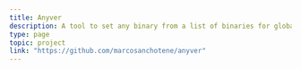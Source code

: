 ```yaml
---
title: Anyver
description: A tool to set any binary from a list of binaries for global usage.
type: page
topic: project
link: "https://github.com/marcosanchotene/anyver"
---
```

